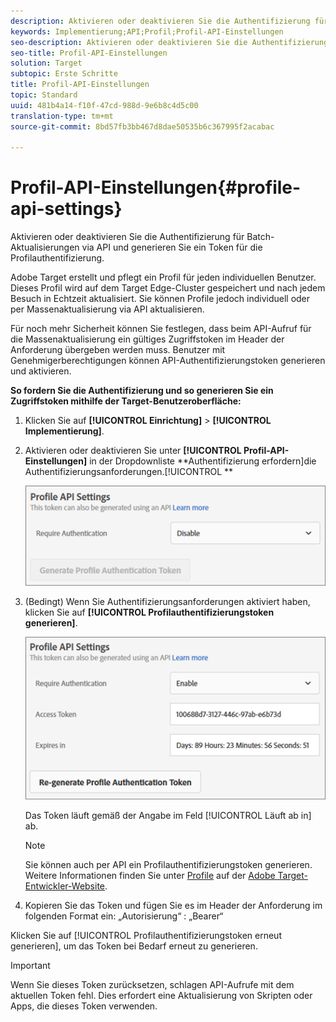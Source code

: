 ```yaml
---
description: Aktivieren oder deaktivieren Sie die Authentifizierung für Batch-Aktualisierungen via API und generieren Sie ein Token für die Profilauthentifizierung.
keywords: Implementierung;API;Profil;Profil-API-Einstellungen
seo-description: Aktivieren oder deaktivieren Sie die Authentifizierung für Batch-Aktualisierungen via API und generieren Sie ein Token für die Profilauthentifizierung.
seo-title: Profil-API-Einstellungen
solution: Target
subtopic: Erste Schritte
title: Profil-API-Einstellungen
topic: Standard
uuid: 481b4a14-f10f-47cd-988d-9e6b8c4d5c00
translation-type: tm+mt
source-git-commit: 8bd57fb3bb467d8dae50535b6c367995f2acabac

---
```



# Profil-API-Einstellungen{#profile-api-settings}

Aktivieren oder deaktivieren Sie die Authentifizierung für Batch-Aktualisierungen via API und generieren Sie ein Token für die Profilauthentifizierung.

Adobe Target erstellt und pflegt ein Profil für jeden individuellen Benutzer. Dieses Profil wird auf dem Target Edge-Cluster gespeichert und nach jedem Besuch in Echtzeit aktualisiert. Sie können Profile jedoch individuell oder per Massenaktualisierung via API aktualisieren.

Für noch mehr Sicherheit können Sie festlegen, dass beim API-Aufruf für die Massenaktualisierung ein gültiges Zugriffstoken im Header der Anforderung übergeben werden muss. Benutzer mit Genehmigerberechtigungen können API-Authentifizierungstoken generieren und aktivieren.

**So fordern Sie die Authentifizierung und so generieren Sie ein Zugriffstoken mithilfe der Target-Benutzeroberfläche:**

1. Klicken Sie auf **[!UICONTROL Einrichtung]** &gt; **[!UICONTROL Implementierung]**.
1. Aktivieren oder deaktivieren Sie unter **[!UICONTROL Profil-API-Einstellungen]** in der Dropdownliste **Authentifizierung erfordern]die Authentifizierungsanforderungen.[!UICONTROL **

   ![](assets/profile_api_settings.png)

1. (Bedingt) Wenn Sie Authentifizierungsanforderungen aktiviert haben, klicken Sie auf **[!UICONTROL Profilauthentifizierungstoken generieren]**.

   ![](assets/profile_api_settings_2.png)

   Das Token läuft gemäß der Angabe im Feld [!UICONTROL Läuft ab in] ab.

   >[!NOTE]
   >
   >Sie können auch per API ein Profilauthentifizierungstoken generieren. Weitere Informationen finden Sie unter [Profile](https://developers.adobetarget.com/api/#profiles) auf der [Adobe Target-Entwickler-Website](https://developers.adobetarget.com/).

1. Kopieren Sie das Token und fügen Sie es im Header der Anforderung im folgenden Format ein: „Autorisierung“ : „Bearer“

Klicken Sie auf [!UICONTROL Profilauthentifizierungstoken erneut generieren], um das Token bei Bedarf erneut zu generieren.

>[!IMPORTANT]
>
>Wenn Sie dieses Token zurücksetzen, schlagen API-Aufrufe mit dem aktuellen Token fehl. Dies erfordert eine Aktualisierung von Skripten oder Apps, die dieses Token verwenden.

